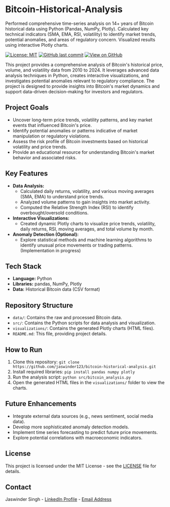 # Bitcoin-Historical-Analysis
Performed comprehensive time-series analysis on 14+ years of Bitcoin historical data using Python (Pandas, NumPy, Plotly). Calculated key technical indicators (SMA, EMA, RSI, volatility) to identify market trends, potential anomalies, and areas of regulatory concern. Visualized results using interactive Plotly charts.


[![License: MIT](https://img.shields.io/badge/License-MIT-yellow.svg)](https://opensource.org/licenses/MIT)
[![GitHub last commit](https://img.shields.io/github/last-commit/jaswinder123/bitcoin-historical-analysis.svg)](https://github.com/jaswinder123/bitcoin-historical-analysis/commits/master)
[![View on GitHub](https://img.shields.io/badge/View_on_GitHub-blue?logo=github)](https://github.com/jaswinder123/bitcoin-historical-analysis)

This project provides a comprehensive analysis of Bitcoin's historical price, volume, and volatility data from 2010 to 2024. It leverages advanced data analysis techniques in Python, creates interactive visualizations, and investigates potential anomalies relevant to regulatory compliance. The project is designed to provide insights into Bitcoin's market dynamics and support data-driven decision-making for investors and regulators.

## Project Goals

*   Uncover long-term price trends, volatility patterns, and key market events that influenced Bitcoin's price.
*   Identify potential anomalies or patterns indicative of market manipulation or regulatory violations.
*   Assess the risk profile of Bitcoin investments based on historical volatility and price trends.
*   Provide an educational resource for understanding Bitcoin's market behavior and associated risks.

## Key Features

*   **Data Analysis:**
    *   Calculated daily returns, volatility, and various moving averages (SMA, EMA) to understand price trends.
    *   Analyzed volume patterns to gain insights into market activity.
    *   Computed the Relative Strength Index (RSI) to identify overbought/oversold conditions.
*   **Interactive Visualizations:**
    *   Created dynamic Plotly charts to visualize price trends, volatility, daily returns, RSI, moving averages, and total volume by month.
*   **Anomaly Detection (Optional):**
    *   Explore statistical methods and machine learning algorithms to identify unusual price movements or trading patterns. (Implementation in progress)

## Tech Stack

*   **Language:** Python
*   **Libraries:** pandas, NumPy, Plotly
*   **Data:** Historical Bitcoin data (CSV format)

## Repository Structure

*   `data/`: Contains the raw and processed Bitcoin data.
*   `src/`: Contains the Python scripts for data analysis and visualization.
*   `visualizations/`: Contains the generated Plotly charts (HTML files).
*   `README.md`: This file, providing project details.

## How to Run

1.  Clone this repository: `git clone https://github.com/jaswinder123/bitcoin-historical-analysis.git`
2.  Install required libraries: `pip install pandas numpy plotly`
3.  Run the analysis script: `python src/bitcoin_analysis.py`
4.  Open the generated HTML files in the `visualizations/` folder to view the charts.

## Future Enhancements

*   Integrate external data sources (e.g., news sentiment, social media data).
*   Develop more sophisticated anomaly detection models.
*   Implement time series forecasting to predict future price movements.
*   Explore potential correlations with macroeconomic indicators.

## License

This project is licensed under the MIT License - see the [LICENSE](LICENSE) file for details.

## Contact

Jaswinder Singh - [LinkedIn Profile](https://www.linkedin.com/in/jaswindersingh024/) - [Email Address](jasswindersingh024@gmail.com)
